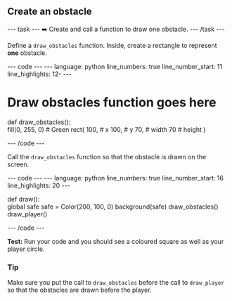 <h2 class="c-project-heading--task">Create an obstacle</h2>

--- task ---
➡️ Create and call a function to draw one obstacle.
--- /task --- 

Define a `draw_obstacles` function. Inside, create a rectangle to represent **one** obstacle. 


<div class="c-project-code">
--- code ---
---
language: python
line_numbers: true
line_number_start: 11
line_highlights: 12-
---
 
# Draw obstacles function goes here
def draw_obstacles():   
    fill(0, 255, 0) # Green
    rect(
        100, # x
        100, # y
        70,  # width
        70   # height
    ) 
  
--- /code ---
</div>


Call the `draw_obstacles` function so that the obstacle is drawn on the screen. 

<div class="c-project-code">
--- code ---
---
language: python
line_numbers: true
line_number_start: 16
line_highlights: 20
---

def draw():   
    global safe
    safe = Color(200, 100, 0) 
    background(safe)
    draw_obstacles()
    draw_player()
  
--- /code ---
</div>

**Test:** Run your code and you should see a coloured square as well as your player circle. 

<div class="c-project-callout c-project-callout--tip">

### Tip

Make sure you put the call to `draw_obstacles` before the call to `draw_player` so that the obstacles are drawn before the player.

</div>
